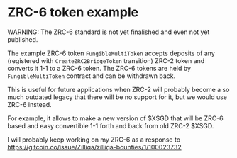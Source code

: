 # ZRC-6 token example

WARNING: The ZRC-6 standard is not yet finalished and even not yet
published.

The example ZRC-6 token `FungibleMultiToken` accepts deposits of any
(registered with `CreateZRC2BridgeToken` transition) ZRC-2 token and
converts it 1-1 to a ZRC-6 token. The ZRC-6 tokens are held by
`FungibleMultiToken` contract and can be withdrawn back.

This is useful for future applications when ZRC-2 will probably become
a so much outdated legacy that there will be no support for it, but we
would use ZRC-6 instead.

For example, it allows to make a new version of $XSGD that will be ZRC-6
based and easy convertible 1-1 forth and back from old ZRC-2 $XSGD.

I will probably keep working on my ZRC-6 as a response to
https://gitcoin.co/issue/Zilliqa/zilliqa-bounties/1/100023732